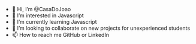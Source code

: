 - 👋 Hi, I’m @CasaDoJoao
- 👀 I’m interested in Javascript
- 🌱 I’m currently learning Javascript
- 💞️ I’m looking to collaborate on new projects for unexperienced students
- 📫 How to reach me GitHub or LinkedIn

<!---
CasaDoJoao/CasaDoJoao is a ✨ special ✨ repository because its `README.md` (this file) appears on your GitHub profile.
You can click the Preview link to take a look at your changes.
--->
